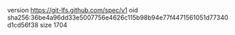 version https://git-lfs.github.com/spec/v1
oid sha256:36be4a96dd33e5007756e4626c115b98b94e77f4471561051d77340d1cd56f38
size 1704
